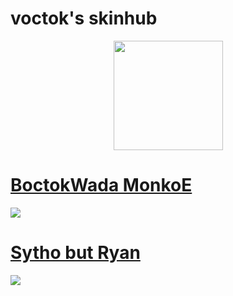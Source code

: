 # voctok's skinhub


<p align="center">
<a href="https://osu.ppy.sh/users/13881936">
   <img src="https://a.ppy.sh/13881936"  
       width="175"
       height="175"></a>
<br>

# [BoctokWada MonkoE](https://github.com/agutin727/Catamarca-skins/raw/main/players/voctok/BoctokWada%20(MonkoE).osk)
[![](https://osu.ppy.sh/ss/19223036/5d99)](https://github.com/agutin727/Catamarca-skins/raw/main/players/voctok/BoctokWada%20(MonkoE).osk)

# [Sytho but Ryan](https://github.com/agutin727/Catamarca-skins/raw/main/players/voctok/Sytho%20but%20Ryan.osk)
[![](https://osu.ppy.sh/ss/19223048/9aaa)](https://github.com/agutin727/Catamarca-skins/raw/main/players/voctok/Sytho%20but%20Ryan.osk)
